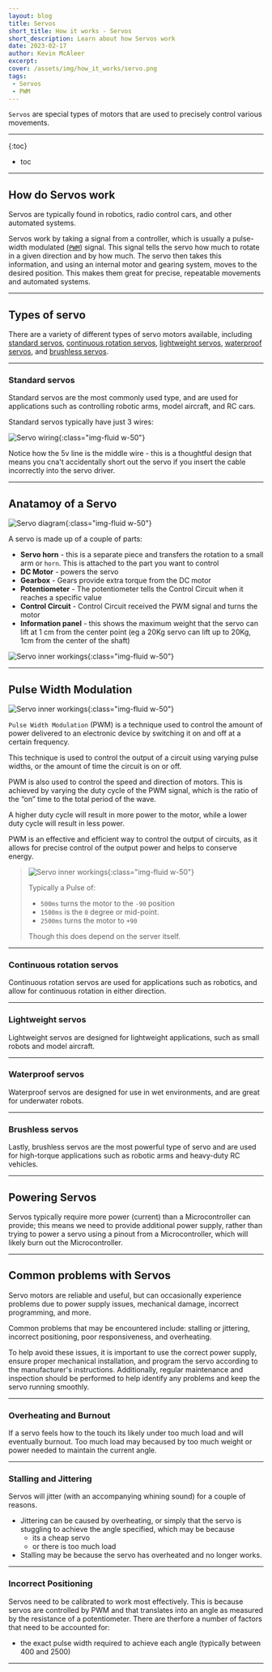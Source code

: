 ```yaml
---
layout: blog
title: Servos
short_title: How it works - Servos
short_description: Learn about how Servos work
date: 2023-02-17
author: Kevin McAleer
excerpt: 
cover: /assets/img/how_it_works/servo.png
tags:
 - Servos
 - PWM
---
```


`Servos` are special types of motors that are used to precisely control various movements.

---

{:toc}
* toc

---

## How do Servos work

Servos are typically found in robotics, radio control cars, and other automated systems.

Servos work by taking a signal from a controller, which is usually a pulse-width modulated ([`PWM`](/resources/glossary#pwm)) signal. This signal tells the servo how much to rotate in a given direction and by how much. The servo then takes this information, and using an internal motor and gearing system, moves to the desired position. This makes them great for precise, repeatable movements and automated systems.

---

## Types of servo

There are a variety of different types of servo motors available, including [standard servos](#standard-servos), [continuous rotation servos](#continuous-rotation-servos), [lightweight servos](#lightweight-servos), [waterproof servos](#waterproof-servos), and [brushless servos](#brushless-servos).

---

### Standard servos

Standard servos are the most commonly used type, and are used for applications such as controlling robotic arms, model aircraft, and RC cars.

Standard servos typically have just 3 wires:

![Servo wiring](/assets/img/how_it_works/servo01.jpg){:class="img-fluid w-50"}

Notice how the 5v line is the middle wire - this is a thoughtful design that means you cna't accidentally short out the servo if you insert the cable incorrectly into the servo driver.

---

## Anatamoy of a Servo

![Servo diagram](/assets/img/how_it_works/servo03.jpg){:class="img-fluid w-50"}

A servo is made up of a couple of parts:

* **Servo horn** - this is a separate piece and transfers the rotation to a small arm or `horn`. This is attached to the part you want to control
* **DC Motor** - powers the servo
* **Gearbox** - Gears provide extra torque from the DC motor
* **Potentiometer** - The potentiometer tells the Control Circuit when it reaches a specific value
* **Control Circuit** - Control Circuit received the PWM signal and turns the motor
* **Information panel** - this shows the maximum weight that the servo can lift at 1 cm from the center point (eg a 20Kg servo can lift up to 20Kg, 1cm from the center of the shaft)

![Servo inner workings](/assets/img/how_it_works/servo05.jpg){:class="img-fluid w-50"}

---

## Pulse Width Modulation

![Servo inner workings](/assets/img/how_it_works/servo06.jpg){:class="img-fluid w-50"}

`Pulse Width Modulation` (PWM) is a technique used to control the amount of power delivered to an electronic device by switching it on and off at a certain frequency.

This technique is used to control the output of a circuit using varying pulse widths, or the amount of time the circuit is on or off.

PWM is also used to control the speed and direction of motors. This is achieved by varying the duty cycle of the PWM signal, which is the ratio of the “on” time to the total period of the wave. 

A higher duty cycle will result in more power to the motor, while a lower duty cycle will result in less power.

PWM is an effective and efficient way to control the output of circuits, as it allows for precise control of the output power and helps to conserve energy.

> ![Servo inner workings](/assets/img/how_it_works/servo07.png){:class="img-fluid w-50"}
>
> Typically a Pulse of:
>
> * `500ms` turns the motor to the `-90` position
> * `1500ms` is the `0` degree or mid-point.
> * `2500ms` turns the motor to `+90`
>
> Though this does depend on the server itself.

---

### Continuous rotation servos

Continuous rotation servos are used for applications such as robotics, and allow for continuous rotation in either direction.

---

### Lightweight servos

Lightweight servos are designed for lightweight applications, such as small robots and model aircraft.

---

### Waterproof servos

Waterproof servos are designed for use in wet environments, and are great for underwater robots.

---

### Brushless servos

Lastly, brushless servos are the most powerful type of servo and are used for high-torque applications such as robotic arms and  heavy-duty RC vehicles.

---

## Powering Servos

Servos typically require more power (current) than a Microcontroller can provide; this means we need to provide additional power supply, rather than trying to power a servo using a pinout from a Microcontroller, which will likely burn out the Microcontroller.

---

## Common problems with Servos

Servo motors are reliable and useful, but can occasionally experience problems due to power supply issues, mechanical damage, incorrect programming, and more.

Common problems that may be encountered include: stalling or jittering, incorrect positioning, poor responsiveness, and overheating.

To help avoid these issues, it is important to use the correct power supply, ensure proper mechanical installation, and program the servo according to the manufacturer's instructions. Additionally, regular maintenance and inspection should be performed to help identify any problems and keep the servo running smoothly.

---

### Overheating and Burnout

If a servo feels how to the touch its likely under too much load and will eventually burnout. Too much load may becaused by too much weight or power needed to maintain the current angle.

---

### Stalling and Jittering

Servos will jitter (with an accompanying whining sound) for a couple of reasons.

* Jittering can be caused by overheating, or simply that the servo is stuggling to achieve the angle specified, which may be because
  * its a cheap servo
  * or there is too much load
* Stalling may be because the servo has overheated and no longer works.

---

### Incorrect Positioning

Servos need to be calibrated to work most effectively. This is because servos are controlled by PWM and that translates into an angle as measured by the resistance of a potentiometer. There are therfore a number of factors that need to be accounted for:

* the exact pulse width required to achieve each angle (typically between 400 and 2500)

---
